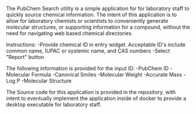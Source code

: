 The PubChem Search utility is a simple application for for laboratory staff to quickly source chemical information. The intent of this application is to allow for laboratory chemists or scientists to conveniently generate molecular structures, or supporting information for a compound, without the need for navigating web based chemical directories.

Instructions:
  -Provide chemical ID in entry widget. Acceptable ID's include common name, IUPAC or systemic name, and CAS numbers
  -Select "Report" button

The following information is provided for the input ID:
  -PubChem ID
  -Molecular Formula
  -Canonical Smiles
  -Molecular Weight
  -Accurate Mass
  -Log P
  -Molecular Structure

The Source code for this application is provided in the repository, with intent to eventually implement the application inside of docker to provide a desktop executable for laboratory staff.
